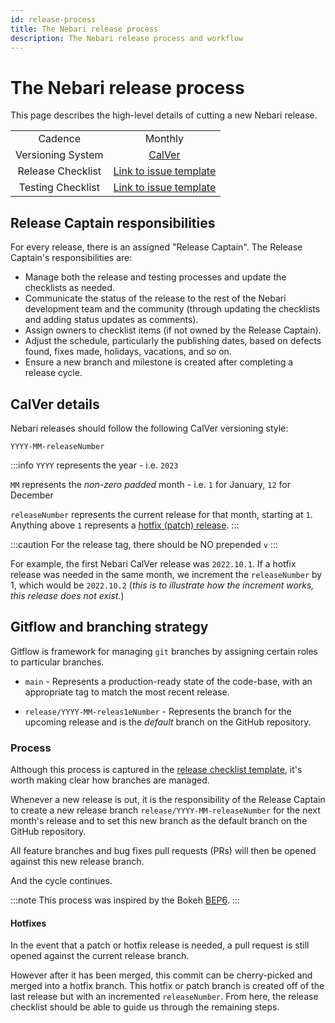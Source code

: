 ```yaml
---
id: release-process
title: The Nebari release process
description: The Nebari release process and workflow
---
```


# The Nebari release process

This page describes the high-level details of cutting a new Nebari release.

|                   |                                                                                                                                                                                                  |
| :---------------: | :----------------------------------------------------------------------------------------------------------------------------------------------------------------------------------------------: |
|      Cadence      |                                                                                             Monthly                                                                                              |
| Versioning System |                                                                                    [CalVer](#calver-details)                                                                                     |
| Release Checklist |     [Link to issue template](https://github.com/nebari-dev/nebari/issues/new?assignees=&labels=type%3A+release+%F0%9F%8F%B7&template=release-checklist.md&title=%5BRELEASE%5D+%3Cversion%3E)     |
| Testing Checklist | [Link to issue template](https://github.com/nebari-dev/nebari/issues/new?assignees=&labels=type%3A+release+%F0%9F%8F%B7&template=testing-checklist.md&title=Testing+checklist+for+%3Cversion%3E) |

## Release Captain responsibilities

For every release, there is an assigned "Release Captain". The Release Captain's responsibilities are:

- Manage both the release and testing processes and update the checklists as needed.
- Communicate the status of the release to the rest of the Nebari development team and the community (through updating the checklists and adding status updates as comments).
- Assign owners to checklist items (if not owned by the Release Captain).
- Adjust the schedule, particularly the publishing dates, based on defects found, fixes made, holidays, vacations, and so on.
- Ensure a new branch and milestone is created after completing a release cycle.


## CalVer details

Nebari releases should follow the following CalVer versioning style:

```
YYYY-MM-releaseNumber
```

:::info
`YYYY` represents the year - i.e. `2023`

`MM` represents the _non-zero padded_ month - i.e. `1` for January, `12` for December

`releaseNumber` represents the current release for that month, starting at `1`. Anything above `1` represents a [hotfix (patch) release](#hotfixes).
:::

:::caution
For the release tag, there should be NO prepended `v`
:::

For example, the first Nebari CalVer release was `2022.10.1`. If a hotfix release was needed in the same month, we increment the `releaseNumber` by 1, which would be `2022.10.2` (_this is to illustrate how the increment works, this release does not exist._)

## Gitflow and branching strategy

Gitflow is framework for managing `git` branches by assigning certain roles to particular branches.

- `main` - Represents a production-ready state of the code-base, with an appropriate tag to match the most recent release.

- `release/YYYY-MM-releas1eNumber` - Represents the branch for the upcoming release and is the _default_ branch on the GitHub repository.

### Process

Although this process is captured in the [release checklist template](https://github.com/nebari-dev/nebari/issues/new?assignees=&labels=type%3A+release+%F0%9F%8F%B7&template=release-checklist.md&title=%5BRELEASE%5D+%3Cversion%3E), it's worth making clear how branches are managed.

Whenever a new release is out, it is the responsibility of the Release Captain to create a new release branch `release/YYYY-MM-releaseNumber` for the next month's release and to set this new branch as the default branch on the GitHub repository.

All feature branches and bug fixes pull requests (PRs) will then be opened against this new release branch.

And the cycle continues.

:::note
This process was inspired by the Bokeh [BEP6](https://github.com/bokeh/bokeh/wiki/BEP-6:-Branching-Strategy).
:::

#### Hotfixes

In the event that a patch or hotfix release is needed, a pull request is still opened against the current release branch.

However after it has been merged, this commit can be cherry-picked and merged into a hotfix branch. This hotfix or patch branch is created off of the last release but with an incremented `releaseNumber`. From here, the release checklist should be able to guide us through the remaining steps.
